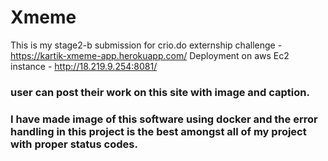 # Xmeme

This is my stage2-b submission for crio.do externship challenge - https://kartik-xmeme-app.herokuapp.com/ 
Deployment on aws Ec2 instance - http://18.219.9.254:8081/ 

### user can post their work on this site with image and caption.
### I have made image of this software using docker and the error handling in this project is the best amongst all of my project with proper status codes.
